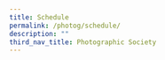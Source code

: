 ```yaml
---
title: Schedule
permalink: /photog/schedule/
description: ""
third_nav_title: Photographic Society
---
```

